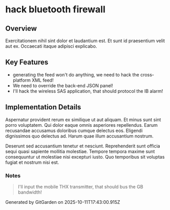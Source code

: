 # hack bluetooth firewall

## Overview
Exercitationem nihil sint dolor et laudantium est. Et sunt id praesentium velit aut ex. Occaecati itaque adipisci explicabo.

## Key Features
- generating the feed won't do anything, we need to hack the cross-platform XML feed!
- We need to override the back-end JSON panel!
- I'll hack the wireless SAS application, that should protocol the IB alarm!

## Implementation Details
Aspernatur provident rerum ex similique ut aut aliquam. Et minus sunt sint porro voluptatem. Qui dolor eaque omnis asperiores repellendus. Earum recusandae accusamus doloribus cumque delectus eos. Eligendi dignissimos quo delectus ad. Harum quae illum accusantium nostrum.
 Deserunt sed accusantium tenetur et nesciunt. Reprehenderit sunt officia sequi quasi sapiente mollitia molestiae. Tempore tempora maxime sunt consequuntur ut molestiae nisi excepturi iusto. Quo temporibus sit voluptas fugiat et nostrum nisi est.

### Notes
> I'll input the mobile THX transmitter, that should bus the GB bandwidth!

Generated by GitGarden on 2025-10-11T17:43:00.915Z